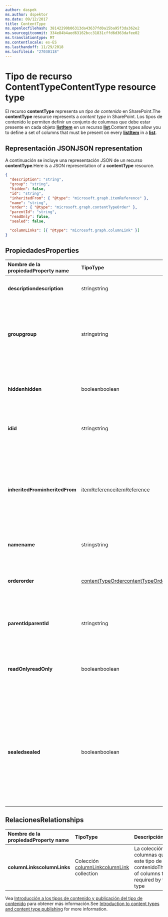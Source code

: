 ```yaml
---
author: daspek
ms.author: dspektor
ms.date: 09/12/2017
title: ContentType
ms.openlocfilehash: 38142299b06313da43637fd0a15ba95f3da362e2
ms.sourcegitcommit: 334e84b4aed63162bcc31831cffd6d363dafee02
ms.translationtype: MT
ms.contentlocale: es-ES
ms.lasthandoff: 11/29/2018
ms.locfileid: "27030118"
---
```

# <a name="contenttype-resource-type"></a><span data-ttu-id="e4e25-102">Tipo de recurso ContentType</span><span class="sxs-lookup"><span data-stu-id="e4e25-102">ContentType resource type</span></span>

<span data-ttu-id="e4e25-103">El recurso **contentType** representa un _tipo de contenido_ en SharePoint.</span><span class="sxs-lookup"><span data-stu-id="e4e25-103">The **contentType** resource represents a _content type_ in SharePoint.</span></span>
<span data-ttu-id="e4e25-104">Los tipos de contenido le permiten definir un conjunto de columnas que debe estar presente en cada objeto [**listItem**][listItem] en un recurso [**list**][list].</span><span class="sxs-lookup"><span data-stu-id="e4e25-104">Content types allow you to define a set of columns that must be present on every [**listItem**][listItem] in a [**list**][list].</span></span>

[list]: list.md
[listItem]: listitem.md

## <a name="json-representation"></a><span data-ttu-id="e4e25-105">Representación JSON</span><span class="sxs-lookup"><span data-stu-id="e4e25-105">JSON representation</span></span>

<span data-ttu-id="e4e25-106">A continuación se incluye una representación JSON de un recurso **contentType**.</span><span class="sxs-lookup"><span data-stu-id="e4e25-106">Here is a JSON representation of a **contentType** resource.</span></span>
<!-- {
  "blockType": "resource",
 "baseType": "microsoft.graph.entity",
 "@odata.type": "microsoft.graph.contentType" } -->

```json
{
  "description": "string",
  "group": "string",
  "hidden": false,
  "id": "string",
  "inheritedFrom": { "@type": "microsoft.graph.itemReference" },
  "name": "string",
  "order": { "@type": "microsoft.graph.contentTypeOrder" },
  "parentId": "string",
  "readOnly": false,
  "sealed": false,

  "columnLinks": [{ "@type": "microsoft.graph.columnLink" }]
}
```

## <a name="properties"></a><span data-ttu-id="e4e25-107">Propiedades</span><span class="sxs-lookup"><span data-stu-id="e4e25-107">Properties</span></span>

| <span data-ttu-id="e4e25-108">Nombre de la propiedad</span><span class="sxs-lookup"><span data-stu-id="e4e25-108">Property name</span></span>     | <span data-ttu-id="e4e25-109">Tipo</span><span class="sxs-lookup"><span data-stu-id="e4e25-109">Type</span></span>                 | <span data-ttu-id="e4e25-110">Descripción</span><span class="sxs-lookup"><span data-stu-id="e4e25-110">Description</span></span>
|:------------------|:---------------------|:----------------------------------
| <span data-ttu-id="e4e25-111">**description**</span><span class="sxs-lookup"><span data-stu-id="e4e25-111">**description**</span></span>   | <span data-ttu-id="e4e25-112">string</span><span class="sxs-lookup"><span data-stu-id="e4e25-112">string</span></span>               | <span data-ttu-id="e4e25-113">Texto descriptivo del elemento.</span><span class="sxs-lookup"><span data-stu-id="e4e25-113">The descriptive text for the item.</span></span>
| <span data-ttu-id="e4e25-114">**group**</span><span class="sxs-lookup"><span data-stu-id="e4e25-114">**group**</span></span>         | <span data-ttu-id="e4e25-115">string</span><span class="sxs-lookup"><span data-stu-id="e4e25-115">string</span></span>               | <span data-ttu-id="e4e25-116">El nombre del grupo al que pertenece este tipo de contenido.</span><span class="sxs-lookup"><span data-stu-id="e4e25-116">The name of the group this content type belongs to.</span></span> <span data-ttu-id="e4e25-117">Ayuda a organizar los tipos de contenido relacionados.</span><span class="sxs-lookup"><span data-stu-id="e4e25-117">Helps organize related content types.</span></span>
| <span data-ttu-id="e4e25-118">**hidden**</span><span class="sxs-lookup"><span data-stu-id="e4e25-118">**hidden**</span></span>        | <span data-ttu-id="e4e25-119">boolean</span><span class="sxs-lookup"><span data-stu-id="e4e25-119">boolean</span></span>              | <span data-ttu-id="e4e25-120">Indica si el tipo de contenido está oculto en el menú "Nuevo" de la lista.</span><span class="sxs-lookup"><span data-stu-id="e4e25-120">Indicates whether the content type is hidden in the list's 'New' menu.</span></span>
| <span data-ttu-id="e4e25-121">**id**</span><span class="sxs-lookup"><span data-stu-id="e4e25-121">**id**</span></span>            | <span data-ttu-id="e4e25-122">string</span><span class="sxs-lookup"><span data-stu-id="e4e25-122">string</span></span>               | <span data-ttu-id="e4e25-123">El identificador único del tipo de contenido.</span><span class="sxs-lookup"><span data-stu-id="e4e25-123">The unique identifier of the content type.</span></span>
| <span data-ttu-id="e4e25-124">**inheritedFrom**</span><span class="sxs-lookup"><span data-stu-id="e4e25-124">**inheritedFrom**</span></span> | <span data-ttu-id="e4e25-125">[itemReference][]</span><span class="sxs-lookup"><span data-stu-id="e4e25-125">[itemReference][]</span></span>    | <span data-ttu-id="e4e25-126">Si este tipo de contenido se hereda de otro ámbito (por ejemplo, un sitio), proporciona una referencia al elemento en que se define el tipo de contenido.</span><span class="sxs-lookup"><span data-stu-id="e4e25-126">If this content type is inherited from another scope (like a site), provides a reference to the item where the content type is defined.</span></span>
| <span data-ttu-id="e4e25-127">**name**</span><span class="sxs-lookup"><span data-stu-id="e4e25-127">**name**</span></span>          | <span data-ttu-id="e4e25-128">string</span><span class="sxs-lookup"><span data-stu-id="e4e25-128">string</span></span>               | <span data-ttu-id="e4e25-129">El nombre del tipo de contenido.</span><span class="sxs-lookup"><span data-stu-id="e4e25-129">The name of the content type.</span></span>
| <span data-ttu-id="e4e25-130">**order**</span><span class="sxs-lookup"><span data-stu-id="e4e25-130">**order**</span></span>         | <span data-ttu-id="e4e25-131">[contentTypeOrder][]</span><span class="sxs-lookup"><span data-stu-id="e4e25-131">[contentTypeOrder][]</span></span> | <span data-ttu-id="e4e25-132">Especifica el orden en el que aparece el tipo de contenido en la interfaz de usuario de selección.</span><span class="sxs-lookup"><span data-stu-id="e4e25-132">Specifies the order in which the content type appears in the selection UI.</span></span>
| <span data-ttu-id="e4e25-133">**parentId**</span><span class="sxs-lookup"><span data-stu-id="e4e25-133">**parentId**</span></span>      | <span data-ttu-id="e4e25-134">string</span><span class="sxs-lookup"><span data-stu-id="e4e25-134">string</span></span>               | <span data-ttu-id="e4e25-135">El identificador único del tipo de contenido.</span><span class="sxs-lookup"><span data-stu-id="e4e25-135">The unique identifier of the content type.</span></span>
| <span data-ttu-id="e4e25-136">**readOnly**</span><span class="sxs-lookup"><span data-stu-id="e4e25-136">**readOnly**</span></span>      | <span data-ttu-id="e4e25-137">boolean</span><span class="sxs-lookup"><span data-stu-id="e4e25-137">boolean</span></span>              | <span data-ttu-id="e4e25-138">Si es `true`, no se puede modificar el tipo de contenido, a menos que este valor se establezca primero en `false`.</span><span class="sxs-lookup"><span data-stu-id="e4e25-138">If `true`, the content type cannot be modified unless this value is first set to `false`.</span></span>
| <span data-ttu-id="e4e25-139">**sealed**</span><span class="sxs-lookup"><span data-stu-id="e4e25-139">**sealed**</span></span>        | <span data-ttu-id="e4e25-140">boolean</span><span class="sxs-lookup"><span data-stu-id="e4e25-140">boolean</span></span>              | <span data-ttu-id="e4e25-141">Si es `true`, los usuarios no pueden modificar el tipo de contenido, ni a través de operaciones de inserción.</span><span class="sxs-lookup"><span data-stu-id="e4e25-141">If `true`, the content type cannot be modified by users or through push-down operations.</span></span> <span data-ttu-id="e4e25-142">Solo los administradores de la colección de sitios pueden sellar o quitar el sello de los tipos de contenido.</span><span class="sxs-lookup"><span data-stu-id="e4e25-142">Only site collection administrators can seal or unseal content types.</span></span>

## <a name="relationships"></a><span data-ttu-id="e4e25-143">Relaciones</span><span class="sxs-lookup"><span data-stu-id="e4e25-143">Relationships</span></span>

| <span data-ttu-id="e4e25-144">Nombre de la propiedad</span><span class="sxs-lookup"><span data-stu-id="e4e25-144">Property name</span></span>   | <span data-ttu-id="e4e25-145">Tipo</span><span class="sxs-lookup"><span data-stu-id="e4e25-145">Type</span></span>                      | <span data-ttu-id="e4e25-146">Descripción</span><span class="sxs-lookup"><span data-stu-id="e4e25-146">Description</span></span>
|:----------------|:--------------------------|:-------------------------------
| <span data-ttu-id="e4e25-147">**columnLinks**</span><span class="sxs-lookup"><span data-stu-id="e4e25-147">**columnLinks**</span></span> | <span data-ttu-id="e4e25-148">Colección [columnLink][]</span><span class="sxs-lookup"><span data-stu-id="e4e25-148">[columnLink][] collection</span></span> | <span data-ttu-id="e4e25-149">La colección de columnas que requiere este tipo de contenido</span><span class="sxs-lookup"><span data-stu-id="e4e25-149">The collection of columns that are required by this content type</span></span>

<span data-ttu-id="e4e25-150">Vea [Introducción a los tipos de contenido y publicación del tipo de contenido][contentTypeIntro] para obtener más información.</span><span class="sxs-lookup"><span data-stu-id="e4e25-150">See [Introduction to content types and content type publishing][contentTypeIntro] for more information.</span></span>

[columnLink]: columnlink.md
[contentTypeIntro]: https://support.office.com/en-us/article/Introduction-to-content-types-and-content-type-publishing-e1277a2e-a1e8-4473-9126-91a0647766e5
[itemReference]: itemreference.md
[contentTypeOrder]: contenttypeorder.md

<!-- {
  "type": "#page.annotation",
  "description": "",
  "keywords": "",
  "section": "documentation",
  "tocPath": "Resources/ContentType"
} -->
